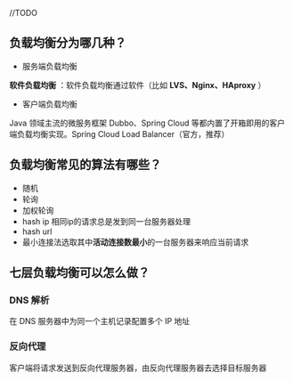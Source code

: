 //TODO

##  负载均衡分为哪几种？

- 服务端负载均衡

**软件负载均衡** ：软件负载均衡通过软件（比如 **LVS、Nginx、HAproxy** ）

- 客户端负载均衡

Java 领域主流的微服务框架 Dubbo、Spring Cloud 等都内置了开箱即用的客户端负载均衡实现。Spring Cloud Load Balancer（官方，推荐）

## 负载均衡常见的算法有哪些？

- 随机
- 轮询
- 加权轮询
- hash ip 相同ip的请求总是发到同一台服务器处理
- hash url
- 最小连接法选取其中**活动连接数最小**的一台服务器来响应当前请求

## 七层负载均衡可以怎么做？

### DNS 解析

在 DNS 服务器中为同一个主机记录配置多个 IP 地址

### 反向代理

客户端将请求发送到反向代理服务器，由反向代理服务器去选择目标服务器